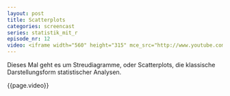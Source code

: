 ```yaml
---
layout: post
title: Scatterplots
categories: screencast
series: statistik_mit_r
episode_nr: 12
video: <iframe width="560" height="315" mce_src="http://www.youtube.com/embed/kSDXkPznGxc" frameborder="0" allowfullscreen="" src="http://www.youtube.com/embed/kSDXkPznGxc"></iframe>
---
```


Dieses Mal geht es um Streudiagramme, oder Scatterplots, die klassische Darstellungsform statistischer Analysen.
<!--more-->
{{page.video}}
